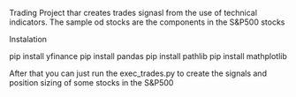 Trading Project thar creates trades signasl from the use of technical indicators. The sample od stocks are the components in the S&P500 stocks

Instalation 

pip install yfinance
pip install pandas
pip install pathlib
pip install mathplotlib

After that you can just run the exec_trades.py to create the signals and position sizing of some stocks in the S&P500
